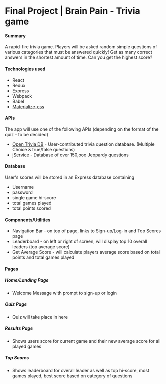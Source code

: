 # Final Project | Brain Pain - Trivia game

#### Summary

A rapid-fire trivia game.  Players will be asked random simple questions of various categories that must be answered quickly!  Get as many correct answers in the shortest amount of time.  Can you get the highest score?


#### Technologies used
* React
* Redux
* Express
* Webpack
* Babel
* [Materialize-css](http://materializecss.com)

#### APIs
The app will use one of the following APIs (depending on the format of the quiz - to be decided)
* [Open Trivia DB](https://opentdb.com/) - User-contributed trivia question database.  (Multiple Choice & true/false questions)
* [jService](http://jservice.io) - Database of over 150,ooo Jeopardy questions

#### Database
User's scores will be stored in an Express database containing
* Username
* password
* single game hi-score
* total games played
* total points scored

#### Components/Utilities
* Navigation Bar - on top of page, links to Sign-up/Log-in and Top Scores page
* Leaderboard - on left or right of screen, will display top 10 overall leaders (top average score)
* Get Average Score - will calculate players average score based on total points and total games played

#### Pages
##### Home/Landing Page
* Welcome Message with prompt to sign-up or login
##### Quiz Page
* Quiz will take place in here
##### Results Page
* Shows users score for current game and their new average score for all played games
##### Top Scores
* Shows leaderboard for overall leader as well as top hi-score, most games played, best score based on category of questions
